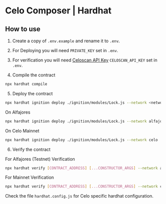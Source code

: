 # Celo Composer | Hardhat

## How to use

1. Create a copy of `.env.example` and rename it to `.env`.

2. For Deploying you will need `PRIVATE_KEY` set in `.env`.

3. For verification you will need [Celoscan API Key](https://celoscan.io/myapikey) `CELOSCAN_API_KEY` set in `.env`.

4. Compile the contract 

```bash
npx hardhat compile
```

5. Deploy the contract

```bash
npx hardhat ignition deploy ./ignition/modules/Lock.js --network <network-name>
```

On Alfajores

```bash
npx hardhat ignition deploy ./ignition/modules/Lock.js --network alfajores
```


On Celo Mainnet

```bash
npx hardhat ignition deploy ./ignition/modules/Lock.js --network celo
```

6. Verify the contract

For Alfajores (Testnet) Verification

```bash
npx hardhat verify [CONTRACT_ADDRESS] [...CONSTRUCTOR_ARGS] --network alfajores
```

For Mainnet Verification

```bash
npx hardhat verify [CONTRACT_ADDRESS] [...CONSTRUCTOR_ARGS] --network celo
```

Check the file `hardhat.config.js` for Celo specific hardhat configuration.
